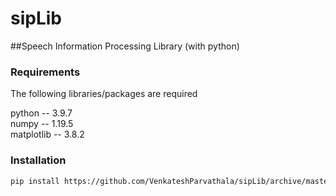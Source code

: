 # sipLib
##Speech Information Processing Library (with python)

### Requirements
The following libraries/packages are required

python -- 3.9.7 <br />
numpy -- 1.19.5 <br />
matplotlib -- 3.8.2 <br />

### Installation
```bash
pip install https://github.com/VenkateshParvathala/sipLib/archive/master.zip
```

